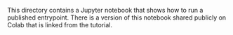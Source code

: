 This directory contains a Jupyter notebook that shows how to run a published entrypoint. There is a version of this notebook shared publicly on Colab that is linked from the tutorial.
